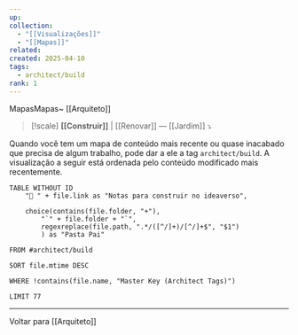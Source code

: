 ```yaml
---
up: 
collection:
  - "[[Visualizações]]"
  - "[[Mapas]]"
related: 
created: 2025-04-10
tags:
  - architect/build
rank: 1
---
```

MapasMapas~ [[Arquiteto]] 

> [!scale] **[[Construir]]** | [[Renovar]] — [[Jardim]] ⤵️

Quando você tem um mapa de conteúdo mais recente ou quase inacabado que precisa de algum trabalho, pode dar a ele a tag `architect/build`. A visualização a seguir está ordenada pelo conteúdo modificado mais recentemente.

```dataview
TABLE WITHOUT ID
    "🧱 " + file.link as "Notas para construir no ideaverso",
    
    choice(contains(file.folder, "+"),
	    "`" + file.folder + "`",
	    regexreplace(file.path, ".*/([^/]+)/[^/]+$", "$1")
		) as "Pasta Pai"

FROM #architect/build 

SORT file.mtime DESC

WHERE !contains(file.name, "Master Key (Architect Tags)")

LIMIT 77
```


---

Voltar para [[Arquiteto]]